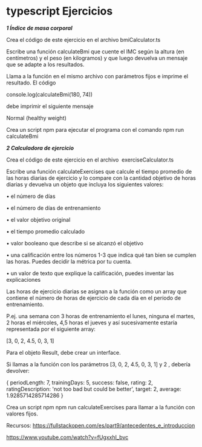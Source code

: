 # typescript Ejercicios

**_1 Índice de masa corporal_**

Crea el código de este ejercicio en el archivo bmiCalculator.ts

Escribe una función calculateBmi que cuente el IMC según la altura (en centímetros) y el peso (en kilogramos) y que luego devuelva un mensaje que se adapte a los resultados.

Llama a la función en el mismo archivo con parámetros fijos e imprime el resultado. El código

console.log(calculateBmi(180, 74))

debe imprimir el siguiente mensaje

Normal (healthy weight)

Crea un script npm para ejecutar el programa con el comando npm run calculateBmi

**_2 Calculadora de ejercicio_**

Crea el código de este ejercicio en el archivo  exerciseCalculator.ts

Escribe una función calculateExercises que calcule el tiempo promedio de las horas diarias de ejercicio y lo compare con la cantidad objetivo de horas diarias y devuelva un objeto que incluya los siguientes valores:

• el número de días

• el número de días de entrenamiento

• el valor objetivo original

• el tiempo promedio calculado

• valor booleano que describe si se alcanzó el objetivo

• una calificación entre los números 1-3 que indica qué tan bien se cumplen las horas. Puedes decidir la métrica por tu cuenta.

• un valor de texto que explique la calificación, puedes inventar las explicaciones

Las horas de ejercicio diarias se asignan a la función como un array que contiene el número de horas de ejercicio de cada día en el período de entrenamiento. 

P.ej. una semana con 3 horas de entrenamiento el lunes, ninguna el martes, 2 horas el miércoles, 4,5 horas el jueves y así sucesivamente estaría representada por el siguiente array:

[3, 0, 2, 4.5, 0, 3, 1]

Para el objeto Result, debe crear un interface.

Si llamas a la función con los parámetros [3, 0, 2, 4.5, 0, 3, 1] y 2 , debería devolver:

{ periodLength: 7,
trainingDays: 5,
success: false,
rating: 2,
ratingDescription: 'not too bad but could be better',
target: 2,
average: 1.9285714285714286
}

Crea un script npm npm run calculateExercises para llamar a la función con valores fijos.

Recursos:
https://fullstackopen.com/es/part9/antecedentes_e_introduccion

https://www.youtube.com/watch?v=fUgxxhI_bvc
